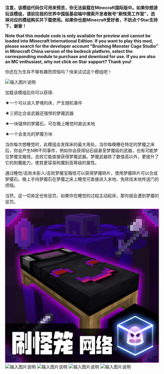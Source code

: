  **注意，该模组代码仅可用来预览，你无法装载在Minecraft国际版中。如果你想游玩该模组，请前往我的世界中国版基岩端中搜索开发者账号“刷怪笼工作室”，选择对应的模组购买并下载使用。如果你也是Minecraft爱好者，不妨点个Star支持下，谢谢！** 

**Note that this module code is only available for preview and cannot be loaded into Minecraft International Edition. If you want to play this mod, please search for the developer account "Brushing Monster Cage Studio" in Minecraft China version of the bedrock platform, select the corresponding module to purchase and download for use. If you are also an MC enthusiast, why not click on Star support? Thank you!**

你还在为生存不够有趣而烦恼吗？快来试试这个模组吧！

![输入图片说明](https://foruda.gitee.com/images/1690272845941098884/7a31a54a_11180561.png "bed5.png")

加载该模组后你可以获得:

★一个可以进入梦境的床，产生随机事件

★三把比合金武器还强悍的梦魇武器

★一块强悍的梦魇石，可在晚上睡觉时直达末地

★一个会发光的梦魇方块



当你每次想睡觉时，此模组会发挥床的最大用处。当你每晚睡在特定的梦魇之床后，你会产生N种不同事件，例如你会获得钻石级甚至梦魇级的武器，也有可能梦见梦魇宝箱怪，击败它能直接获得梦魇武器。梦魇武器除了数值高以外，更提升了它的附魔能力，使其更容易附魔到高等级的属性。

通过睡觉/击败末影人/击败梦魇宝箱怪可以获得梦魇碎片，使用梦魇碎片可以合成梦魇石，晚上手持梦魇石在梦魇之床上睡觉可直接进入末地，免除找末地传送门的烦恼。

当然，这一切肯定也有惩罚，如果你在睡觉的过程主动起床，那你就会遭到梦魇的惩罚。

![输入图片说明](bed1.png)
![输入图片说明](https://foruda.gitee.com/images/1690272839419573061/8eccf7ba_11180561.png "bed6.png")
![输入图片说明](https://foruda.gitee.com/images/1690272857760504861/ac13c3a0_11180561.png "bed2.png")
![输入图片说明](https://foruda.gitee.com/images/1690272864559103766/f0a6a846_11180561.png "bed3.png")
![输入图片说明](https://foruda.gitee.com/images/1690272870720494917/1e011c06_11180561.png "bed4.png")
